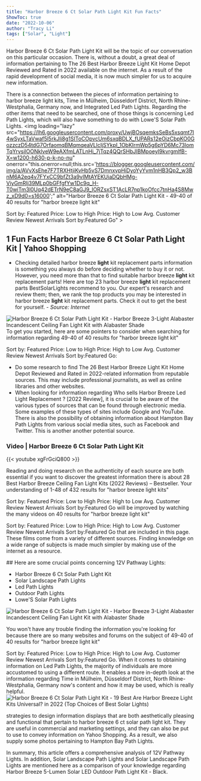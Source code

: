 ```yaml
---
title: "Harbor Breeze 6 Ct Solar Path Light Kit Fun Facts"
ShowToc: true 
date: "2022-10-06"
author: "Tracy Li" 
tags: ["Solar", "Light"]
---
```


Harbor Breeze 6 Ct Solar Path Light Kit will be the topic of our conversation on this particular occasion. There is, without a doubt, a great deal of information pertaining to The 26 Best Harbor Breeze Light Kit Home Depot Reviewed and Rated in 2022 available on the internet. As a result of the rapid development of social media, it is now much simpler for us to acquire new information.

There is a connection between the pieces of information pertaining to harbor breeze light kits, Time in Mülheim, Düsseldorf District, North Rhine-Westphalia, Germany now, and Integrated Led Path Lights. Regarding the other items that need to be searched, one of those things is concerning Led Path Lights, which will also have something to do with Lowe'S Solar Path Lights.
<img loading="lazy" src="https://lh6.googleusercontent.com/proxy/UwjBOsqemksSeBs5xsqmt7I4wSyxLTaVwaf5l5rkJli8g1SIToCOpvcUm6sxqBDLX_fUPARs12eOizCbpKO0GozzczD54tdG7OrfaomqBMqmqeaVLlcIjSYkpI_1ObKIrmWp5g6pYD6Mc73lomTqYrvsilOONklveW9eAXfmLATLnHi_7jTqz4QQrSHbJIBMpoeyI9kvrgmlfB-X=w1200-h630-p-k-no-nu" onerror="this.onerror=null;this.src='https://blogger.googleusercontent.com/img/a/AVvXsEhe7F7TRXHtjiKvHb5vS7DmnxvpHiDyoYyYvm1nHB3Qp2_w3BnM6A2eq4v7FYxCC9bfZt3a9vIMtAYEKUiaDQbHMg-ViyGmRIj39MLp0bGFfgfYw1Dc9q_H-T0wiTm3l0Uq42dETrN9eC8aGJ9_IORZsxST1AcLR7np1koOfcc7tnHa4S8Mwz_xD9d0=s16000';" alt="Harbor Breeze 6 Ct Solar Path Light Kit - 49-40 of 40 results for "harbor breeze light kit"








Sort by:
Featured
Price: Low to High
Price: High to Low
Avg. Customer Review
Newest Arrivals
Sort by:Featured
Go" >

## 1 Fun Facts Harbor Breeze 6 Ct Solar Path Light Kit | Yahoo Shopping
-   Checking detailed harbor breeze **light** kit replacement parts information is something you always do before deciding whether to buy it or not. However, you need more than that to find suitable harbor breeze **light** kit replacement parts! Here are top 23 harbor breeze **light** kit replacement parts BestSolarLights recommend to you. Our expert's research and review them; then, we rank the top products you may be interested in harbor breeze **light** kit replacement parts. Check it out to get the best for yourself. - <cite>Source: Internet</cite>


<img loading="lazy" src="http://mobileimages.lowes.com/productimages/aaa07fd5-a831-4b09-8472-b0cb8f2ee985/47946391.jpg?size=pdhism" onerror="this.onerror=null;this.src='https://blogger.googleusercontent.com/img/a/AVvXsEhe7F7TRXHtjiKvHb5vS7DmnxvpHiDyoYyYvm1nHB3Qp2_w3BnM6A2eq4v7FYxCC9bfZt3a9vIMtAYEKUiaDQbHMg-ViyGmRIj39MLp0bGFfgfYw1Dc9q_H-T0wiTm3l0Uq42dETrN9eC8aGJ9_IORZsxST1AcLR7np1koOfcc7tnHa4S8Mwz_xD9d0=s16000';" alt="Harbor Breeze 6 Ct Solar Path Light Kit - Harbor Breeze 3-Light Alabaster Incandescent Ceiling Fan Light Kit with Alabaster Shade" >
To get you started, here are some pointers to consider when searching for information regarding 49-40 of 40 results for "harbor breeze light kit"








Sort by:
Featured
Price: Low to High
Price: High to Low
Avg. Customer Review
Newest Arrivals
Sort by:Featured
Go:
- Do some research to find The 26 Best Harbor Breeze Light Kit Home Depot Reviewed and Rated in 2022-related information from reputable sources. This may include professional journalists, as well as online libraries and other websites.
- When looking for information regarding Who sells Harbor Breeze Led Light Replacement ? [2022 Review], it is crucial to be aware of the various types of sources that can be found through electronic media. Some examples of these types of sites include Google and YouTube. There is also the possibility of obtaining information about Hampton Bay Path Lights from various social media sites, such as Facebook and Twitter. This is another another potential source.

### Video | Harbor Breeze 6 Ct Solar Path Light Kit
{{< youtube xgFrGciQ800 >}} 


Reading and doing research on the authenticity of each source are both essential if you want to discover the greatest information there is about 28 Best Harbor Breeze Ceiling Fan Light Kits (2022 Reviews) – Bestseller.
Your understanding of 1-48 of 432 results for "harbor breeze light kits"







Sort by:
Featured
Price: Low to High
Price: High to Low
Avg. Customer Review
Newest Arrivals
Sort by:Featured
Go will be improved by watching the many videos on 40 results for "harbor breeze light kit"







Sort by:
Featured
Price: Low to High
Price: High to Low
Avg. Customer Review
Newest Arrivals
Sort by:Featured
Go that are included in this page. These films come from a variety of different sources. Finding knowledge on a wide range of subjects is made much simpler by making use of the internet as a resource.
<script async="async" data-cfasync="false" src="//normallydemandedalter.com/fe63df3c5408708b15d8dc3d9b206b31/invoke.js"></script>
<div id="container-fe63df3c5408708b15d8dc3d9b206b31"></div>
## Here are some crucial points concerning 12V Pathway Lights:

- Harbor Breeze 6 Ct Solar Path Light Kit
- Solar Landscape Path Lights
- Led Path Lights
- Outdoor Path Lights
- Lowe'S Solar Path Lights

 <img loading="lazy" src="https://lh6.googleusercontent.com/proxy/foSsVUT3jb4duvTwh_4mvKX4fKhlq5BcTGdxQOyNZ7E4RWyNT7aH8QwZaisxulYaddnjJL7ImIAb-vDHQXZcKdBAPnPH59ML1PLy3ds3JR6V599mHuC508Esv0asjqbpOr1LlqJ0rfAn4lxVWaQJpK-Odt1gmT23vzUhoFNjGwrgd_zuX2T8WaGk0Rv6orkNOT-G6kdl2XCdhWkr=w1200-h630-p-k-no-nu" onerror="this.onerror=null;this.src='https://blogger.googleusercontent.com/img/a/AVvXsEhe7F7TRXHtjiKvHb5vS7DmnxvpHiDyoYyYvm1nHB3Qp2_w3BnM6A2eq4v7FYxCC9bfZt3a9vIMtAYEKUiaDQbHMg-ViyGmRIj39MLp0bGFfgfYw1Dc9q_H-T0wiTm3l0Uq42dETrN9eC8aGJ9_IORZsxST1AcLR7np1koOfcc7tnHa4S8Mwz_xD9d0=s16000';" alt="Harbor Breeze 6 Ct Solar Path Light Kit - Harbor Breeze 3-Light Alabaster Incandescent Ceiling Fan Light Kit with Alabaster Shade" >

You won't have any trouble finding the information you're looking for because there are so many websites and forums on the subject of 49-40 of 40 results for "harbor breeze light kit"








Sort by:
Featured
Price: Low to High
Price: High to Low
Avg. Customer Review
Newest Arrivals
Sort by:Featured
Go.
When it comes to obtaining information on Led Path Lights, the majority of individuals are more accustomed to using a different route. It enables a more in-depth look at the information regarding Time in Mülheim, Düsseldorf District, North Rhine-Westphalia, Germany now's content and how it may be used, which is really helpful.
<img loading="lazy" src="https://i.ytimg.com/vi/CZEPViOowaY/maxresdefault.jpg" onerror="this.onerror=null;this.src='https://blogger.googleusercontent.com/img/a/AVvXsEhe7F7TRXHtjiKvHb5vS7DmnxvpHiDyoYyYvm1nHB3Qp2_w3BnM6A2eq4v7FYxCC9bfZt3a9vIMtAYEKUiaDQbHMg-ViyGmRIj39MLp0bGFfgfYw1Dc9q_H-T0wiTm3l0Uq42dETrN9eC8aGJ9_IORZsxST1AcLR7np1koOfcc7tnHa4S8Mwz_xD9d0=s16000';" alt="Harbor Breeze 6 Ct Solar Path Light Kit - 19 Best Are Harbor Breeze Light Kits Universal? in 2022 (Top Choices of Best Solar Lights)" >

strategies to design information displays that are both aesthetically pleasing and functional that pertain to harbor breeze 6 ct solar path light kit. They are useful in commercial and marketing settings, and they can also be put to use to convey information on Yahoo Shopping. As a result, we also supply some photos pertaining to Hampton Bay Path Lights.

In summary, this article offers a comprehensive analysis of 12V Pathway Lights. In addition, Solar Landscape Path Lights and Solar Landscape Path Lights are mentioned here as a comparison of your knowledge regarding Harbor Breeze 5-Lumen Solar LED Outdoor Path Light Kit - Black.

	

